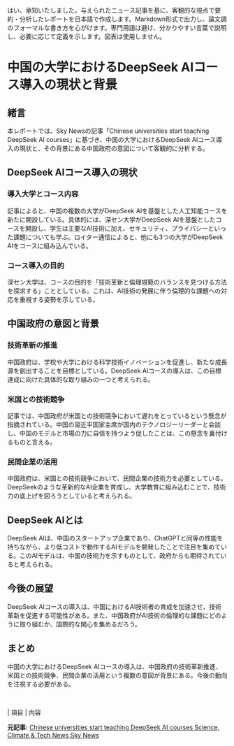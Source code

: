 はい、承知いたしました。与えられたニュース記事を基に、客観的な視点で要約・分析したレポートを日本語で作成します。Markdown形式で出力し、論文調のフォーマルな書き方を心がけます。専門用語は避け、分かりやすい言葉で説明し、必要に応じて定義を示します。図表は使用しません。

# 中国の大学におけるDeepSeek AIコース導入の現状と背景

## 緒言

本レポートでは、Sky Newsの記事「Chinese universities start teaching DeepSeek AI courses」に基づき、中国の大学におけるDeepSeek AIコース導入の現状と、その背景にある中国政府の意図について客観的に分析する。

## DeepSeek AIコース導入の現状

### 導入大学とコース内容

記事によると、中国の複数の大学がDeepSeek AIを基盤とした人工知能コースを新たに開設している。具体的には、深セン大学がDeepSeek AIを基盤としたコースを開設し、学生は主要なAI技術に加え、セキュリティ、プライバシーといった課題についても学ぶ。ロイター通信によると、他にも3つの大学がDeepSeek AIをコースに組み込んでいる。

### コース導入の目的

深セン大学は、コースの目的を「技術革新と倫理規範のバランスを見つける方法を探求する」こととしている。これは、AI技術の発展に伴う倫理的な課題への対応を重視する姿勢を示している。

## 中国政府の意図と背景

### 技術革新の推進

中国政府は、学校や大学における科学技術イノベーションを促進し、新たな成長源を創出することを目標としている。DeepSeek AIコースの導入は、この目標達成に向けた具体的な取り組みの一つと考えられる。

### 米国との技術競争

記事では、中国政府が米国との技術競争において遅れをとっているという懸念が指摘されている。中国の習近平国家主席が国内のテクノロジーリーダーと会談し、中国のモデルと市場の力に自信を持つよう促したことは、この懸念を裏付けるものと言える。

### 民間企業の活用

中国政府は、米国との技術競争において、民間企業の技術力を必要としている。DeepSeekのような革新的なAI企業を育成し、大学教育に組み込むことで、技術力の底上げを図ろうとしていると考えられる。

## DeepSeek AIとは

DeepSeek AIは、中国のスタートアップ企業であり、ChatGPTと同等の性能を持ちながら、より低コストで動作するAIモデルを開発したことで注目を集めている。このAIモデルは、中国の技術力を示すものとして、政府からも期待されていると考えられる。

## 今後の展望

DeepSeek AIコースの導入は、中国におけるAI技術者の育成を加速させ、技術革新を促進する可能性がある。また、中国政府がAI技術の倫理的な課題にどのように取り組むか、国際的な関心を集めるだろう。

## まとめ

中国の大学におけるDeepSeek AIコースの導入は、中国政府の技術革新推進、米国との技術競争、民間企業の活用という複数の意図が背景にある。今後の動向を注視する必要がある。

<br>

| 項目 | 内容 

**元記事:** [Chinese universities start teaching DeepSeek AI courses Science, Climate & Tech News Sky News](https://news.sky.com/story/chinese-universities-start-teaching-deepseek-ai-courses-13313783)